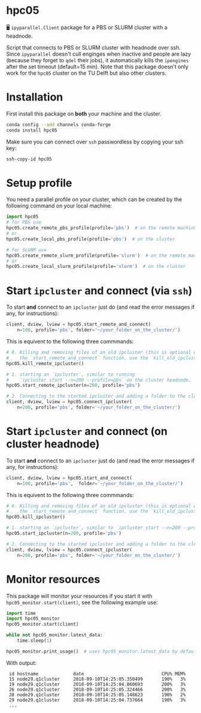 # hpc05
🖥 `ipyparallel.Client` package for a PBS or SLURM cluster with a headnode.

Script that connects to PBS or SLURM cluster with headnode over ssh. Since `ipyparallel` doesn't cull enginges when inactive and people are lazy (because they forget to `qdel` their jobs), it automatically kills the `ipengines` after the set timeout (default=15 min). Note that this package doesn't only work for the `hpc05` cluster on the TU Delft but also other clusters.

# Installation
First install this package on **both** your machine and the cluster.

```bash
conda config --add channels conda-forge
conda install hpc05
```

Make sure you can connect over `ssh` passwordless by copying your ssh key:

```bash
ssh-copy-id hpc05
```

# Setup profile
You need a parallel profile on your cluster, which can be created by the following command on your local machine:
```python
import hpc05
# for PBS use
hpc05.create_remote_pbs_profile(profile='pbs')  # on the remote machine
# or
hpc05.create_local_pbs_profile(profile='pbs')  # on the cluster

# for SLURM use
hpc05.create_remote_slurm_profile(profile='slurm')  # on the remote machine
# or
hpc05.create_local_slurm_profile(profile='slurm')  # on the cluster
```

# Start `ipcluster` and connect (via `ssh`)
To start **and** connect to an `ipcluster` just do (and read the error messages if any, for instructions):
```python
client, dview, lview = hpc05.start_remote_and_connect(
	n=100, profile='pbs', folder='~/your_folder_on_the_cluster/')
```

This is equivent to the following three commmands:
```python
# 0. Killing and removing files of an old ipcluster (this is optional with
#    the `start_remote_and_connect` function, use the `kill_old_ipcluster` argument)
hpc05.kill_remote_ipcluster()

# 1. starting an `ipcluster`, similar to running
#    `ipcluster start --n=200 --profile=pbs` on the cluster headnode.
hpc05.start_remote_ipcluster(n=200, profile='pbs')

# 2. Connecting to the started ipcluster and adding a folder to the cluster's `PATH`
client, dview, lview = hpc05.connect_ipcluster(
	n=200, profile='pbs', folder='~/your_folder_on_the_cluster/')

```


# Start `ipcluster` and connect (on cluster headnode)
To start **and** connect to an `ipcluster` just do (and read the error messages if any, for instructions):
```python
client, dview, lview = hpc05.start_and_connect(
	n=100, profile='pbs',  folder='~/your_folder_on_the_cluster/')
```

This is equivent to the following three commmands:
```python
# 0. Killing and removing files of an old ipcluster (this is optional with
#    the `start_remote_and_connect` function, use the `kill_old_ipcluster` argument)
hpc05.kill_ipcluster()

# 1. starting an `ipcluster`, similar to `ipcluster start --n=200 --profile=pbs`
hpc05.start_ipcluster(n=200, profile='pbs')

# 2. Connecting to the started ipcluster and adding a folder to the cluster's `PATH`
client, dview, lview = hpc05.connect_ipcluster(
	n=200, profile='pbs', folder='~/your_folder_on_the_cluster/')

```

# Monitor resources
This package will monitor your resources if you start it with `hpc05_monitor.start(client)`, see the following example use:
```python
import time
import hpc05_monitor
hpc05_monitor.start(client)

while not hpc05_monitor.latest_data:
    time.sleep(1)

hpc05_monitor.print_usage()  # uses hpc05_monitor.latest_data by default
```

With output:
```
 id hostname             date                             CPU% MEM%
 15 node29.q1cluster     2018-09-10T14:25:05.350499       190%   3%
 19 node29.q1cluster     2018-09-10T14:25:04.860693       200%   3%
 26 node29.q1cluster     2018-09-10T14:25:05.324466       200%   3%
 28 node29.q1cluster     2018-09-10T14:25:05.148623       190%   2%
 29 node29.q1cluster     2018-09-10T14:25:04.737664       190%   3%
 ...
```
